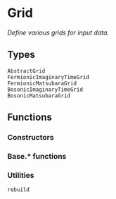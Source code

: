 # Grid

*Define various grids for input data.*

## Types

```@docs
AbstractGrid
FermionicImaginaryTimeGrid
FermionicMatsubaraGrid
BosonicImaginaryTimeGrid
BosonicMatsubaraGrid
```

## Functions

### Constructors

### Base.* functions

### Utilities

```@docs
rebuild
```
